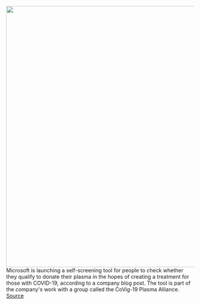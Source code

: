 <img src='https://cdn.vox-cdn.com/thumbor/CLsxrCzWCwCiklREfeo_irVxDBU=/0x0:2040x1360/1200x800/filters:focal(857x517:1183x843)/cdn.vox-cdn.com/uploads/chorus_image/image/66679265/acastro_180507_1777_microsoft_0002.0.jpg' width='700px' /><br/>
Microsoft is launching a self-screening tool for people to check whether they qualify to donate their plasma in the hopes of creating a treatment for those with COVID-19, according to a company blog post. The tool is part of the company's work with a group called the CoVig-19 Plasma Alliance.
<a href='https://www.theverge.com/2020/4/20/21226967/microsoft-plasmabot-recovered-coronavirus-patients-antibodies-blood'> Source <a/>